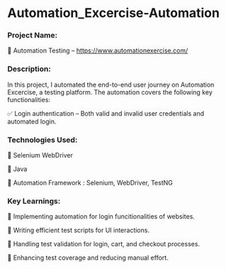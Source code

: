 # Automation_Excercise-Automation


### Project Name:

🔹 Automation Testing – https://www.automationexercise.com/

### Description:
In this project, I automated the end-to-end user journey on Automation Excercise, a testing platform. The automation covers the following key functionalities:

✅ Login authentication – Both valid and invalid user credentials and automated login.

### Technologies Used:

🔹 Selenium WebDriver

🔹 Java

🔹 Automation Framework : Selenium, WebDriver, TestNG

### Key Learnings:

🔹 Implementing automation for login funcitionalities of websites.

🔹 Writing efficient test scripts for UI interactions.

🔹 Handling test validation for login, cart, and checkout processes.

🔹 Enhancing test coverage and reducing manual effort.
